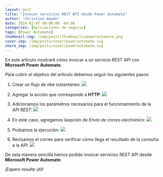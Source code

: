 ```yaml
---
layout: post
title: "Invocar servicios REST API desde Power Automate"
author: "Christian Amado"
date: 2024-02-07 00:00:00 -04:00
categories: [Aplicaciones de negocio]
tags: [Power Automate]
thumbnail-img: /img/posts/thumbnails/powerautomate.png
cover-img: /img/posts/cover/powerautomate.svg
share_img: /img/posts/cover/powerautomate.svg
---
```


En este artículo mostraré cómo invocar a un servicio REST API con **Microsoft Power Automate**.

<!--more-->

Para cubrir el objetivo del artículo debemos seguir los siguientes pasos:

1. Crear un flujo de nbe instantáneo:
![](https://i.ibb.co/4pt831R/pa-rest-1.png)

2. Agregar la acción que corresponde a **HTTP**:
![](https://i.ibb.co/WpYZMZL/pa-rest-2.png)

3. Adicionamos los parámetros necesarios para el funcionamiento de la *API REST*:
![](https://i.ibb.co/c3jgSgJ/pa-rest-3.png)

4. En este caso, agregamos laopción de *Envío de correo electrónico*:
![](https://i.ibb.co/CwVFvcG/pa-rest-4.png)

5. Probamos la ejecución:
![](https://i.ibb.co/0FvQvTY/pa-rest-5.png)

6. Revisamos el correo para verificar cómo llega el resultado de la consulta a la *API*:
![](https://i.ibb.co/4Vq9Bvj/pa-rest-6.png)

De esta manera sencilla hemos podido invocar servicios REST API desde **Microsoft Power Automate**.

¡Espero resulte útil!